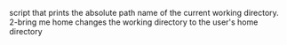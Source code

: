  script that prints the absolute path name of the current working directory.
2-bring me home changes the working directory to the user's home directory
